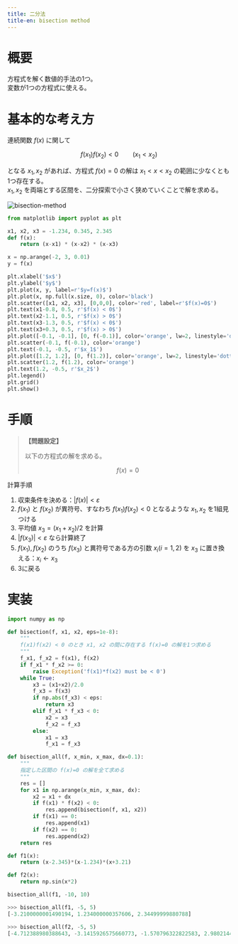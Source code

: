 ```yaml
---
title: 二分法
title-en: bisection method
---
```

# 概要

方程式を解く数値的手法の1つ。  
変数が1つの方程式に使える。

# 基本的な考え方

連続関数 $f(x)$ に関して

$$
f(x_1)f(x_2) \lt 0
\qquad (x_1 \lt x_2)
$$

となる $x_1, x_2$ があれば、方程式 $f(x)=0$ の解は $x_1 \lt x \lt x_2$ の範囲に少なくとも1つ存在する。  
$x_1, x_2$ を両端とする区間を、二分探索で小さく狭めていくことで解を求める。

![bisection-method](https://gist.github.com/assets/13412823/60baafe3-3d61-442f-81b1-d58888325db6)

```python
from matplotlib import pyplot as plt

x1, x2, x3 = -1.234, 0.345, 2.345
def f(x):
    return (x-x1) * (x-x2) * (x-x3)

x = np.arange(-2, 3, 0.01)
y = f(x)

plt.xlabel('$x$')
plt.ylabel('$y$')
plt.plot(x, y, label=r'$y=f(x)$')
plt.plot(x, np.full(x.size, 0), color='black')
plt.scatter([x1, x2, x3], [0,0,0], color='red', label=r'$f(x)=0$')
plt.text(x1-0.8, 0.5, r'$f(x) < 0$')
plt.text(x2-1.1, 0.5, r'$f(x) > 0$')
plt.text(x3-1.3, 0.5, r'$f(x) < 0$')
plt.text(x3+0.3, 0.5, r'$f(x) > 0$')
plt.plot([-0.1, -0.1], [0, f(-0.1)], color='orange', lw=2, linestyle='dotted')
plt.scatter(-0.1, f(-0.1), color='orange')
plt.text(-0.1, -0.5, r'$x_1$')
plt.plot([1.2, 1.2], [0, f(1.2)], color='orange', lw=2, linestyle='dotted')
plt.scatter(1.2, f(1.2), color='orange')
plt.text(1.2, -0.5, r'$x_2$')
plt.legend()
plt.grid()
plt.show()
```

# 手順

> **【問題設定】**
> 
> 以下の方程式の解を求める。
> 
> $$
f(x) = 0
$$

計算手順

1. 収束条件を決める：$\vert f(x) \vert \lt \varepsilon$ 
2. $f(x_1)$ と $f(x_2)$ が異符号、すなわち $f(x_1)f(x_2) \lt 0$ となるような $x_1, x_2$ を1組見つける
3. 平均値 $x_3 = (x_1+x_2)/2$ を計算
4. $\vert f(x_3) \vert \lt \varepsilon$ なら計算終了
5. $f(x_1), f(x_2)$ のうち $f(x_3)$ と異符号である方の引数 $x_i (i=1,2)$ を $x_3$ に置き換える：$x_i \gets x_3$
6. 3に戻る


# 実装

```python
import numpy as np

def bisection(f, x1, x2, eps=1e-8):
    """
    f(x1)f(x2) < 0 のとき x1, x2 の間に存在する f(x)=0 の解を1つ求める
    """
    f_x1, f_x2 = f(x1), f(x2)
    if f_x1 * f_x2 >= 0:
        raise Exception('f(x1)*f(x2) must be < 0')
    while True:
        x3 = (x1+x2)/2.0
        f_x3 = f(x3)
        if np.abs(f_x3) < eps:
            return x3
        elif f_x1 * f_x3 < 0:
            x2 = x3
            f_x2 = f_x3
        else:
            x1 = x3
            f_x1 = f_x3

def bisection_all(f, x_min, x_max, dx=0.1):
    """
    指定した区間の f(x)=0 の解を全て求める
    """
    res = []
    for x1 in np.arange(x_min, x_max, dx):
        x2 = x1 + dx
        if f(x1) * f(x2) < 0:
            res.append(bisection(f, x1, x2))
        if f(x1) == 0:
            res.append(x1)
        if f(x2) == 0:
            res.append(x2)
    return res

def f1(x):
    return (x-2.345)*(x-1.234)*(x+3.21)

def f2(x):
    return np.sin(x*2)

bisection_all(f1, -10, 10)
```

```python
>>> bisection_all(f1, -5, 5)
[-3.2100000001490194, 1.234000000357606, 2.34499999880788]

>>> bisection_all(f2, -5, 5)
[-4.712388980388643, -3.1415926575660773, -1.570796322822583, 2.9802144752011374e-09, 1.5707963228225479, 3.141592657566042, 4.712388980388607]
```